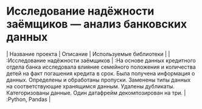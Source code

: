 # Исследование надёжности заёмщиков — анализ банковских данных
| Название проекта | Описание | Используемые библиотеки |
| :Исследование надёжности заёмщиков | :На основе данных кредитного отдела банка исследовала влияние семейного положения и количества детей на факт погашения кредита в срок. Была получена информация о данных. Определены и обработаны пропуски. Заменены типы данных на соответствующие хранящимся данным. Удалены дубликаты. Категоризованы данные. Один датафрейм декомпозирован на три. | :Python, Pandas |
